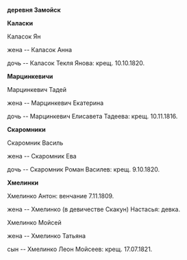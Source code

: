 **деревня Замойск**

**Каласки**

Каласок Ян

жена -- Каласок Анна

дочь -- Каласок Текля Янова: крещ. 10.10.1820.

**Марцинкевичи**

Марцинкевич Тадей

жена -- Марцинкевич Екатерина

дочь -- Марцинкевич Елисавета Тадеева: крещ. 10.11.1816.

**Скаромники**

Скаромник Василь

жена -- Скаромник Ева

дочь -- Скаромник Роман Василев: крещ. 9.10.1820.

**Хмелинки**

Хмелинко Антон: венчание 7.11.1809.

жена -- Хмелинко (в девичестве Скакун) Настасья: девка.

Хмелинко Мойсей

жена -- Хмелинко Татьяна

сын -- Хмелинко Леон Мойсеев: крещ. 17.07.1821.
